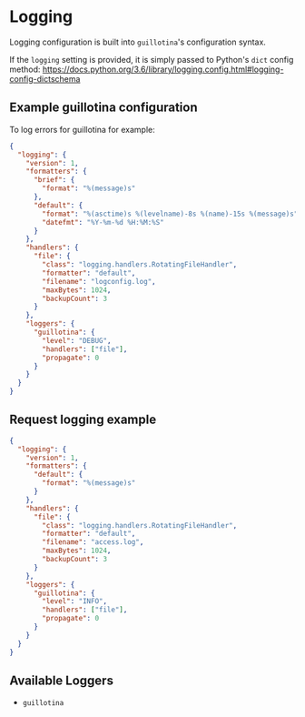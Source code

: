 # Logging

Logging configuration is built into `guillotina`'s configuration syntax.

If the `logging` setting is provided, it is simply passed to Python's `dict` config
method: https://docs.python.org/3.6/library/logging.config.html#logging-config-dictschema


## Example guillotina configuration

To log errors for guillotina for example:

```json
{
  "logging": {
    "version": 1,
    "formatters": {
      "brief": {
        "format": "%(message)s"
      },
      "default": {
        "format": "%(asctime)s %(levelname)-8s %(name)-15s %(message)s",
        "datefmt": "%Y-%m-%d %H:%M:%S"
      }
    },
    "handlers": {
      "file": {
        "class": "logging.handlers.RotatingFileHandler",
        "formatter": "default",
        "filename": "logconfig.log",
        "maxBytes": 1024,
        "backupCount": 3
      }
    },
    "loggers": {
      "guillotina": {
        "level": "DEBUG",
        "handlers": ["file"],
        "propagate": 0
      }
    }
  }
}
```


## Request logging example

```json
{
  "logging": {
    "version": 1,
    "formatters": {
      "default": {
        "format": "%(message)s"
      }
    },
    "handlers": {
      "file": {
        "class": "logging.handlers.RotatingFileHandler",
        "formatter": "default",
        "filename": "access.log",
        "maxBytes": 1024,
        "backupCount": 3
      }
    },
    "loggers": {
      "guillotina": {
        "level": "INFO",
        "handlers": ["file"],
        "propagate": 0
      }
    }
  }
}
```


## Available Loggers

- `guillotina`
